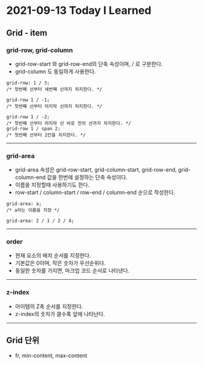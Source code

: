 # 2021-09-13 Today I Learned

## Grid - item

### grid-row, grid-column
* grid-row-start 와 grid-row-end의 단축 속성이며, / 로 구분한다. 
* grid-column 도 동일하게 사용한다.
~~~
grid-row: 1 / 3;
/* 첫번째 선부터 세번째 선까지 차지한다. */

grid-row 1 / -1;
/* 첫번째 선부터 마지막 선까지 차지한다. */

grid-row 1 / -2;
/* 첫번째 선부터 마지막 선 바로 전의 선까지 차지한다. */
grid-row 1 / span 2;
/* 첫번째 선부터 2칸을 차지한다. */
~~~
***

### grid-area
* grid-area 속성은 grid-row-start, grid-column-start, grid-row-end, grid-column-end 값을 한번에 설정하는 단축 속성이다.
* 이름을 지정할때 사용하기도 한다.
* row-start / column-start / row-end / column-end 순으로 작성한다.
~~~
grid-area: a; 
/* a라는 이름을 지정 */

grid-area: 2 / 1 / 2 / 4;
~~~
***

### order
* 현재 요소의 배치 순서를 지정한다.
* 기본값은 0이며, 작은 숫자가 우선순위다.
* 동일한 숫자를 가지면, 마크업 코드 순서로 나타낸다.
***

### z-index
* 아이템의 Z축 순서를 지정한다.
* z-index의 숫자가 클수록 앞에 나타난다.
***

## Grid 단위
* fr, min-content, max-content
